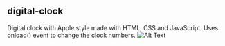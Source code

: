 ## digital-clock
Digital clock with Apple style made with HTML, CSS and JavaScript.
Uses onload() event to change the clock numbers.
![Alt Text](https://media.giphy.com/media/vFKqnCdLPNOKc/giphy.gif)
